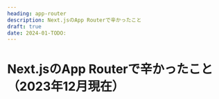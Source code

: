 ```yaml
---
heading: app-router
description: Next.jsのApp Routerで辛かったこと
draft: true
date: 2024-01-TODO: 
---
```


# Next.jsのApp Routerで辛かったこと（2023年12月現在）
